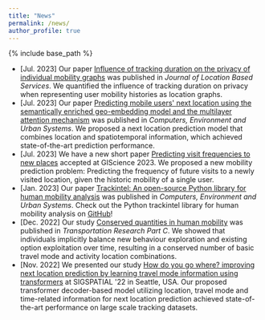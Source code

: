 ```yaml
---
title: "News"
permalink: /news/
author_profile: true
---
```


{% include base_path %}

* [Jul. 2023] Our paper [Influence of tracking duration on the privacy of individual mobility graphs](https://doi.org/10.1080/17489725.2023.2239190) was published in *Journal of Location Based Services*. We quantified the influence of tracking duration on privacy when representing user mobility histories as location graphs. 
* [Jul. 2023] Our paper [Predicting mobile users' next location using the semantically enriched geo-embedding model and the multilayer attention mechanism](https://doi.org/10.1016/j.compenvurbsys.2023.102009) was published in *Computers, Environment and Urban Systems*. We proposed a next location prediction model that combines location and spatiotemporal information, which achieved state-of-the-art prediction performance.
* [Jul. 2023] We have a new short paper [Predicting visit frequencies to new places]() accepted at GIScience 2023. We proposed a new mobility prediction problem: Predicting the frequency of future visits to a newly visited location, given the historic mobility of a single user.
* [Jan. 2023] Our paper [Trackintel: An open-source Python library for human mobility analysis](https://doi.org/10.1016/j.compenvurbsys.2023.101938) was published in *Computers, Environment and Urban Systems*. Check out the Python trackintel library for human mobility analysis on [GitHub](https://github.com/mie-lab/trackintel)!
* [Dec. 2022] Our study [Conserved quantities in human mobility](https://doi.org/10.1016/j.trc.2022.103979) was published in *Transportation Research Part C*. We showed that individuals implicitly balance new behaviour exploration and existing option exploitation over time, resulting in a conserved number of basic travel mode and activity location combinations. 
* [Nov. 2022] We presented our study [How do you go where? improving next location prediction by learning travel mode information using transformers](https://doi.org/10.1145/3557915.3560996) at SIGSPATIAL '22 in Seattle, USA. Our proposed transformer decoder-based model utilizing location, travel mode and time-related information for next location prediction achieved state-of-the-art performance on large scale tracking datasets.